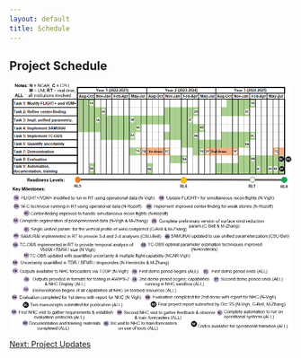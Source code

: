 ```yaml
---
layout: default
title: Schedule
---
```


## Project Schedule

<img src="../../images/Gantt_chart_v3_20211113_1010pm.PNG" alt="Gantt chart showing the project schedule." style="display: block; margin: auto;">

[Next: Project Updates](updates.html)